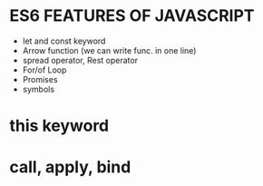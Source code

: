# ES6 FEATURES OF JAVASCRIPT
- let and const keyword
- Arrow function (we can write func. in one line)
- spread operator, Rest operator
- For/of Loop
- Promises
- symbols  

# this keyword
# call, apply, bind
